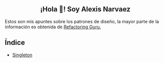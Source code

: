 <h2 align="center">¡Hola 👋! Soy Alexis Narvaez</h2>

Estos son mis apuntes sobre los patrones de diseño, la mayor parte de la información es obtenida de  [Refactoring Guru.](https://refactoring.guru/es/design-patterns) 

## Índice

* [Singleton](singleton.md)

